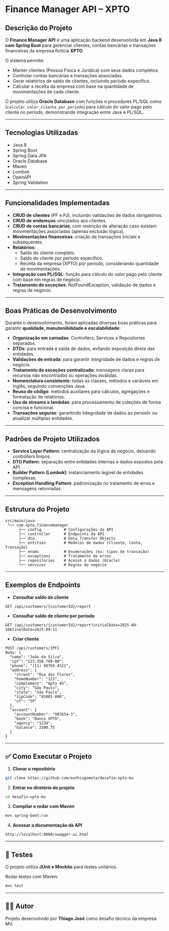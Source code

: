 # Finance Manager API – XPTO

## Descrição do Projeto
O **Finance Manager API** é uma aplicação backend desenvolvida em **Java 8 com Spring Boot** para gerenciar clientes, contas bancárias e transações financeiras da empresa fictícia **XPTO**.

O sistema permite:
- Manter clientes (Pessoa Física e Jurídica) com seus dados completos.
- Controlar contas bancárias e transações associadas.
- Gerar relatórios de saldo de clientes, incluindo período específico.
- Calcular a receita da empresa com base na quantidade de movimentações de cada cliente.

O projeto utiliza **Oracle Database** com funções e procedures PL/SQL como (`calcular_valor_cliente_por_periodo`) para cálculo do valor pago pelo cliente no período, demonstrando integração entre Java e PL/SQL.

---

## Tecnologias Utilizadas
- Java 8
- Spring Boot
- Spring Data JPA
- Oracle Database
- Maven
- Lombok
- OpenAPI
- Spring Validation

---

## Funcionalidades Implementadas
- **CRUD de clientes** (PF e PJ), incluindo validações de dados obrigatórios.
- **CRUD de endereços** vinculados aos clientes.
- **CRUD de contas bancárias**, com restrição de alteração caso existam movimentações associadas (apenas exclusão lógica).
- **Movimentações financeiras**: criação de transações iniciais e subsequentes.
- **Relatórios**:
    - Saldo do cliente completo.
    - Saldo do cliente por período específico.
    - Receita da empresa (XPTO) por período, considerando quantidade de movimentações.
- **Integração com PL/SQL**: função para cálculo do valor pago pelo cliente com base em regras de negócio.
- **Tratamento de exceções**: NotFoundException, validação de dados e regras de negócio.

---

## Boas Práticas de Desenvolvimento
Durante o desenvolvimento, foram aplicadas diversas boas práticas para garantir **qualidade, manutenibilidade e escalabilidade**:

- **Organização em camadas**: Controllers, Services e Repositories separados.
- **DTOs**: para entrada e saída de dados, evitando exposição direta das entidades.
- **Validações de entrada**: para garantir integridade de dados e regras de negócio.
- **Tratamento de exceções centralizado**: mensagens claras para recursos não encontrados ou operações inválidas.
- **Nomenclatura consistente**: todas as classes, métodos e variáveis em inglês, seguindo convenções Java.
- **Reuso de código**: métodos auxiliares para cálculos, agregações e formatação de relatórios.
- **Uso de streams e lambdas**: para processamento de coleções de forma concisa e funcional.
- **Transações seguras**: garantindo integridade de dados ao persistir ou atualizar múltiplas entidades.

---

## Padrões de Projeto Utilizados
- **Service Layer Pattern**: centralização da lógica de negócio, deixando controllers limpos.
- **DTO Pattern**: separação entre entidades internas e dados expostos pela API.
- **Builder Pattern (Lombok)**: instanciamento legível de entidades complexas.
- **Exception Handling Pattern**: padronização no tratamento de erros e mensagens retornadas.

---

## Estrutura do Projeto

```
src/main/java
 └── com.xpto.financemanager
      ├── config          # Configurações da API
      ├── controller      # Endpoints da API
      ├── dto             # Data Transfer Objects
      ├── entities        # Modelos de dados (Cliente, Conta, Transação)
      ├── enums           # Enumerações (ex: tipos de transação)
      ├── exceptions      # Tratamento de erros
      ├── repositories    # Acesso a dados (Oracle)
      └── services        # Regras de negócio
```

---

## Exemplos de Endpoints

- **Consultar saldo de cliente**
```
GET /api/customers/{customerId}/report
```

- **Consultar saldo de cliente por período**
```
GET /api/customers/{customerId}/report?initialDate=2025-09-10&finalDate=2025-09-11
```

- **Criar cliente**
```
POST /api/customers/{PF}
Body: {
  "name": "João da Silva",
  "cpf": "123.456.789-00",
  "phone": "(11) 98765-4321",
  "address": {
    "street": "Rua das Flores",
    "homeNumber": "123",
    "complement": "Apto 45",
    "city": "São Paulo",
    "state": "São Paulo",
    "zipCode": "01001-000",
    "uf": "SP"
  },
  "account": {
    "accountNumber": "987654-3",
    "bank": "Banco XPTO",
    "agency": "1234",
    "balance": 2500.75
  }
}
```

---

## ✅ Como Executar o Projeto

1. **Clonar o repositório**
```bash
git clone https://github.com/euthiagomota/desafio-xpto-mv
```

2. **Entrar no diretório do projeto**
```bash
cd desafio-xpto-mv
```

3. **Compilar e rodar com Maven**
```bash
mvn spring-boot:run
```

4. **Acessar a documentação da API**
```
http://localhost:8080/swagger-ui.html
```

---

## 🧪 Testes
O projeto utiliza **JUnit e Mockito** para testes unitários.

Rodar testes com Maven:
```bash
mvn test
```

---

## 👨‍💻 Autor
Projeto desenvolvido por **Thiago José** como desafio técnico da empresa MV.

